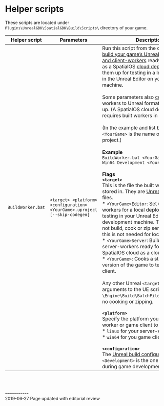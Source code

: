 
# Helper scripts

These scripts are located under `Plugins\UnrealGDK\SpatialGDK\Build\Scripts\` directory of your game.

| Helper script | Parameters | Description |
| --- | --- | --- |
| `BuildWorker.bat` | `<target> <platform> <configuration> <YourGame>.uproject [--skip-codegen]` | Run this script from the command line to [build your game’s Unreal server-workers and client-workers]({{urlRoot}}/content/glossary#workers) ready for uploading as a SpatialOS [cloud deployment]({{urlRoot}}/content/glossary#deployment) or set them up for testing in a local deployment in the Unreal Editor on your development machine. <br/><br/> Some parameters also [cook](https://docs.unrealengine.com/en-US/Engine/Deployment/Cooking) your workers to Unreal format and zip them up. (A SpatialOS cloud deployment requires built workers in zipped files.) <br/><br/> (In the example and list below, `<YourGame>` is the name of your Unreal project.) </br></br>**Example**</br> `BuildWorker.bat <YourGame>Editor Win64 Development <YourGame>.uproject` </br></br> **Flags** </br> **`<target>`**</br> This is the file the built workers are stored in. They are [Unreal’s build target](https://docs.unrealengine.com/en-us/Programming/BuildTools/UnrealBuildTool/TargetFiles) files. </br> * `<YourGame>Editor`: Set up server-workers for a local deployment for testing in your Unreal Editor on your development machine. This script does not build, cook or zip server-workers as this is not needed for local deployments. </br> * `<YourGame>Server`: Build, cook and zip server-workers ready for upload to the SpatialOS cloud as a cloud deployment. </br> * `<YourGame>`: Cooks a stand-alone version of the game to test it as a game client. </br></br> Any other Unreal  `<target>` passes all arguments to the UE script, `\Engine\Build\BatchFiles\Build.bat`with no cooking or zipping. </br></br> **`<platform>`**</br> Specify the platform your built server-worker or game client to runs on. This is:</br> *  `linux` for your server-workers </br> * `win64` for you game client exectuable </br></br> **`<configuration>`**</br> The [Unreal build configuration](https://docs.unrealengine.com/en-us/Programming/Development/BuildConfigurations) `<Development>` is the one you usually use during game  development. |

<br/>

<br/>------------<br/>
2019-06-27 Page updated with editorial review
<br/>
<br/>
